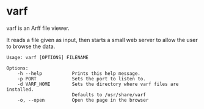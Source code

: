 # varf

varf is an Arff file viewer. 

It reads a file given as input, then starts a small web server to allow the user to browse the data.

```
Usage: varf [OPTIONS] FILENAME

Options:
    -h --help           Prints this help message.
    -p PORT             Sets the port to listen to.
    -d VARF_HOME        Sets the directory where varf files are installed.
                        Defaults to /usr/share/varf
    -o, --open          Open the page in the browser
```

